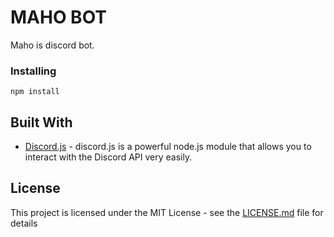 # MAHO BOT

Maho is discord bot.

### Installing

```
npm install
```

## Built With

* [Discord.js](https://github.com/hydrabolt/discord.js/) - discord.js is a powerful node.js module that allows you to interact with the Discord API very easily.

## License

This project is licensed under the MIT License - see the [LICENSE.md](LICENSE.md) file for details
